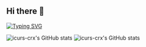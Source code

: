 ## Hi there 👋
[![Typing SVG](https://readme-typing-svg.demolab.com?font=Fira+Code&weight=900&size=30&pause=1000&color=F71406&center=true&vCenter=true&multiline=true&repeat=false&random=true&width=900&height=400&lines=ICURS-CRX;Currently+a+student%2C+but+a+cybersecurity+expert+soon)](https://git.io/typing-svg)

![icurs-crx's GitHub stats](https://github-readme-stats.vercel.app/api?username=icurs-crx&show_icons=true&theme=synthwave)
![icurs-crx's GitHub stats](https://github-readme-stats.vercel.app/api?username=icurs-crx&show_icons=true&theme=transparent)

<!--
**icurs-crx/icurs-crx** is a ✨ _special_ ✨ repository because its `README.md` (this file) appears on your GitHub profile.

Here are some ideas to get you started:

- 🔭 I’m currently working on ...
- 🌱 I’m currently learning ...
- 👯 I’m looking to collaborate on ...
- 🤔 I’m looking for help with ...
- 💬 Ask me about ...
- 📫 How to reach me: ...
- 😄 Pronouns: ...
- ⚡ Fun fact: ...
-->
